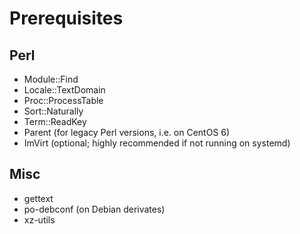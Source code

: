 Prerequisites
=============

Perl
----

- Module::Find
- Locale::TextDomain
- Proc::ProcessTable
- Sort::Naturally
- Term::ReadKey
- Parent (for legacy Perl versions, i.e. on CentOS 6)
- ImVirt (optional; highly recommended if not running on systemd)

Misc
----

- gettext
- po-debconf (on Debian derivates)
- xz-utils
